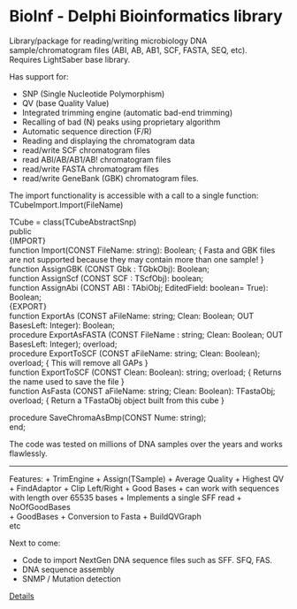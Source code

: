 # BioInf - Delphi Bioinformatics library

Library/package for reading/writing microbiology DNA sample/chromatogram files (ABI, AB, AB1, SCF, FASTA, SEQ, etc).   
Requires LightSaber base library.  
  
Has support for:  
 * SNP (Single Nucleotide Polymorphism)
 * QV (base Quality Value)
 * Integrated trimming engine (automatic bad-end trimming)
 * Recalling of bad (N) peaks using proprietary algorithm 
 * Automatic sequence direction (F/R)
 * Reading and displaying the chromatogram data
 * read/write SCF chromatogram files  
 * read ABI/AB/AB1/AB! chromatogram files  
 * read/write FASTA chromatogram files  
 * read/write GeneBank (GBK) chromatogram files.   
    
The import functionality is accessible with a call to a single function: TCubeImport.Import(FileName)    
    
  TCube = class(TCubeAbstractSnp)    
  public     
   {IMPORT}     
   function  Import(CONST FileName: string): Boolean;                                                         { Fasta and GBK files are not supported because they may contain more than one sample! }  
   function  AssignGBK     (CONST Gbk : TGbkObj): Boolean;  
   function  AssignScf     (CONST SCF : TScfObj): boolean;  
   function  AssignAbi     (CONST ABI : TAbiObj; EditedField: boolean= True): Boolean;                      
   {EXPORT}                           
   function  ExportAs      (CONST aFileName: string; Clean: Boolean; OUT BasesLeft: Integer): Boolean;          
   procedure ExportAsFASTA (CONST FileName : string; Clean: Boolean; OUT BasesLeft: Integer); overload;   
   procedure ExportToSCF   (CONST aFileName: string; Clean: Boolean);            overload;                    { This will remove all GAPs }  
   function  ExportToSCF   (CONST                    Clean: Boolean): string;    overload;                    { Returns the name used to save the file }  
   function  AsFasta       (CONST aFileName: string; Clean: Boolean): TFastaObj; overload;                    { Return a TFastaObj object built from this cube }  
  
   procedure SaveChromaAsBmp(CONST Nume: string);  
 end; 

 The code was tested on millions of DNA samples over the years and works flawlessly. 

-----------

  Features:
      + TrimEngine
      + Assign(TSample)
      + Average Quality
      + Highest QV
      + FindAdaptor
      + Clip Left/Right
      + Good Bases
      + can work with sequences with length over 65535 bases
      + Implements a single SFF read
      + NoOfGoodBases      
      + GoodBases
      + Conversion to Fasta
      + BuildQVGraph   
      etc

Next to come:   
 * Code to import NextGen DNA sequence files such as SFF. SFQ, FAS.  
 * DNA sequence assembly  
 * SNMP / Mutation detection  

   
[Details](https://gabrielmoraru.com)
